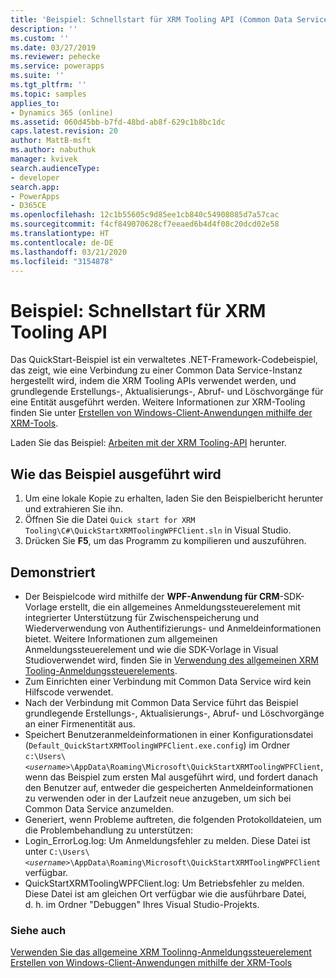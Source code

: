 ```yaml
---
title: 'Beispiel: Schnellstart für XRM Tooling API (Common Data Service) | Microsoft Docs'
description: ''
ms.custom: ''
ms.date: 03/27/2019
ms.reviewer: pehecke
ms.service: powerapps
ms.suite: ''
ms.tgt_pltfrm: ''
ms.topic: samples
applies_to:
- Dynamics 365 (online)
ms.assetid: 060d45bb-b7fd-48bd-ab8f-629c1b8bc1dc
caps.latest.revision: 20
author: MattB-msft
ms.author: nabuthuk
manager: kvivek
search.audienceType:
- developer
search.app:
- PowerApps
- D365CE
ms.openlocfilehash: 12c1b55605c9d85ee1cb840c54908085d7a57cac
ms.sourcegitcommit: f4cf849070628cf7eeaed6b4d4f08c20dcd02e58
ms.translationtype: HT
ms.contentlocale: de-DE
ms.lasthandoff: 03/21/2020
ms.locfileid: "3154878"
---
```

# <a name="sample-quick-start-for-xrm-tooling-api"></a>Beispiel: Schnellstart für XRM Tooling API

Das QuickStart-Beispiel ist ein verwaltetes .NET-Framework-Codebeispiel, das zeigt, wie eine Verbindung zu einer Common Data Service-Instanz hergestellt wird, indem die XRM Tooling APIs verwendet werden, und grundlegende Erstellungs-, Aktualisierungs-, Abruf- und Löschvorgänge für eine Entität ausgeführt werden. Weitere Informationen zur XRM-Tooling finden Sie unter [Erstellen von Windows-Client-Anwendungen mithilfe der XRM-Tools](build-windows-client-applications-xrm-tools.md).

Laden Sie das Beispiel: [Arbeiten mit der XRM Tooling-API](https://github.com/microsoft/PowerApps-Samples/tree/master/cds/Xrm%20Tooling/Quick%20start%20for%20XRM%20Tooling%20API) herunter.

## <a name="how-to-run-the-sample"></a>Wie das Beispiel ausgeführt wird

1. Um eine lokale Kopie zu erhalten, laden Sie den Beispielbericht herunter und extrahieren Sie ihn.  
2. Öffnen Sie die Datei `Quick start for XRM Tooling\C#\QuickStartXRMToolingWPFClient.sln` in Visual Studio.  
3. Drücken Sie **F5**, um das Programm zu kompilieren und auszuführen.  


## <a name="demonstrates"></a>Demonstriert

- Der Beispielcode wird mithilfe der **WPF-Anwendung für CRM**-SDK-Vorlage erstellt, die ein allgemeines Anmeldungssteuerelement mit integrierter Unterstützung für Zwischenspeicherung und Wiederverwendung von Authentifizierungs- und Anmeldeinformationen bietet. Weitere Informationen zum allgemeinen Anmeldungssteuerelement und wie die SDK-Vorlage in Visual Studioverwendet wird, finden Sie in [Verwendung des allgemeinen XRM Tooling-Anmeldungssteuerelements](use-xrm-tooling-common-login-control-client-applications.md).  
- Zum Einrichten einer Verbindung mit Common Data Service wird kein Hilfscode verwendet.  
- Nach der Verbindung mit Common Data Service führt das Beispiel grundlegende Erstellungs-, Aktualisierungs-, Abruf- und Löschvorgänge an einer Firmenentität aus.  
- Speichert Benutzeranmeldeinformationen in einer Konfigurationsdatei (`Default_QuickStartXRMToolingWPFClient.exe.config`) im Ordner `c:\Users\`*`<username>`*`\AppData\Roaming\Microsoft\QuickStartXRMToolingWPFClient`, wenn das Beispiel zum ersten Mal ausgeführt wird, und fordert danach den Benutzer auf, entweder die gespeicherten Anmeldeinformationen zu verwenden oder in der Laufzeit neue anzugeben, um sich bei Common Data Service anzumelden.  
- Generiert, wenn Probleme auftreten, die folgenden Protokolldateien, um die Problembehandlung zu unterstützen:  
- Login_ErrorLog.log: Um Anmeldungsfehler zu melden. Diese Datei ist unter `C:\Users\`*`<username>`*`\AppData\Roaming\Microsoft\QuickStartXRMToolingWPFClient` verfügbar.  
- QuickStartXRMToolingWPFClient.log: Um Betriebsfehler zu melden. Diese Datei ist am gleichen Ort verfügbar wie die ausführbare Datei, d. h. im Ordner "Debuggen" Ihres Visual Studio-Projekts.  

### <a name="see-also"></a>Siehe auch

[Verwenden Sie das allgemeine XRM Toolinng-Anmeldungssteuerelement](use-xrm-tooling-common-login-control-client-applications.md)<br />
[Erstellen von Windows-Client-Anwendungen mithilfe der XRM-Tools](build-windows-client-applications-xrm-tools.md)<br />

